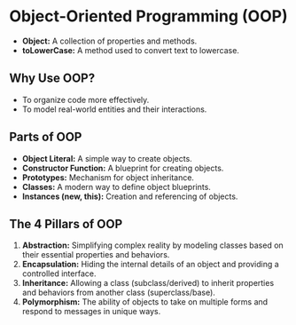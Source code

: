 # Object-Oriented Programming (OOP)

- **Object:** A collection of properties and methods.
- **toLowerCase:** A method used to convert text to lowercase.

## Why Use OOP?

- To organize code more effectively.
- To model real-world entities and their interactions.

## Parts of OOP

- **Object Literal:** A simple way to create objects.
- **Constructor Function:** A blueprint for creating objects.
- **Prototypes:** Mechanism for object inheritance.
- **Classes:** A modern way to define object blueprints.
- **Instances (new, this):** Creation and referencing of objects.

## The 4 Pillars of OOP

1. **Abstraction:** Simplifying complex reality by modeling classes based on their essential properties and behaviors.
2. **Encapsulation:** Hiding the internal details of an object and providing a controlled interface.
3. **Inheritance:** Allowing a class (subclass/derived) to inherit properties and behaviors from another class (superclass/base).
4. **Polymorphism:** The ability of objects to take on multiple forms and respond to messages in unique ways.

